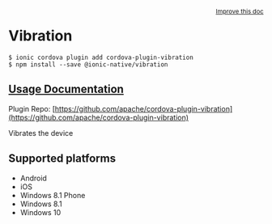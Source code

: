 <a style="float:right;font-size:12px;" href="http://github.com/driftyco/ionic-native/edit/master/src/@ionic-native/plugins/vibration/index.ts#L1">
  Improve this doc
</a>

# Vibration

```
$ ionic cordova plugin add cordova-plugin-vibration
$ npm install --save @ionic-native/vibration
```

## [Usage Documentation](https://ionicframework.com/docs/native/vibration/)

Plugin Repo: [https://github.com/apache/cordova-plugin-vibration](https://github.com/apache/cordova-plugin-vibration)

Vibrates the device

## Supported platforms
- Android
- iOS
- Windows 8.1 Phone
- Windows 8.1
- Windows 10



